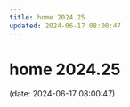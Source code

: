 ```yaml
---
title: home 2024.25
updated: 2024-06-17 08:00:47
---
```


# home 2024.25

(date: 2024-06-17 08:00:47)

